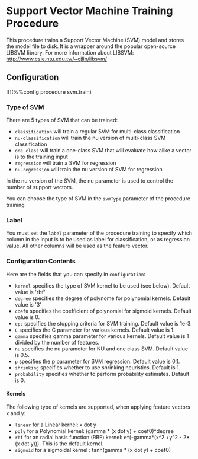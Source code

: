 # Support Vector Machine Training Procedure

This procedure trains a Support Vector Machine (SVM) model and stores the model file to disk.
It is a wrapper around the popular open-source LIBSVM library.
For more information about LIBSVM: <http://www.csie.ntu.edu.tw/~cjlin/libsvm/>

## Configuration

![](%%config procedure svm.train)

### Type of SVM

There are 5 types of SVM that can be trained:

- `classification` will train a regular SVM for multi-class classification
- `nu-classification` will train the nu version of multi-class SVM classification
- `one class` will train a one-class SVM that will evaluate how alike a vector is to the training input
- `regression` will train a SVM for regression
- `nu-regression` will train the nu version of SVM for regression

In the nu version of the SVM, the nu parameter is used to control the number of support vectors. 

You can choose the type of SVM in the `svmType` parameter of the procedure training

### Label

You must set the `label` parameter of the procedure training to specify which column in the input
is to be used as label for classification, or as regression value. All other columns will be used 
as the feature vector.

### Configuration Contents

Here are the fields that you can specify in `configuration`:

- `kernel` specifies the type of SVM kernel to be used (see below). Default value is 'rbf'
- `degree` specifies the degree of polynome for polynomial kernels. Default value is '3'
- `coef0` specifies the coefficient of polynomial for sigmoid kernels. Default value is 0.
- `eps` specifies the stopping criteria for SVM training. Default value is 1e-3.
- `C` specifies the C parameter for various kernels. Default value is 1.
- `gamma` specifies gamma parameter for various kernels. Default value is 1 divided by the number of features.
- `nu` specifies the nu parameter for NU and one class SVM. Default value is 0.5.
- `p` specifies the p parameter for SVM regression. Default value is 0.1.
- `shrinking` specifies whether to use shrinking heuristics. Default is 1.
- `probability` specifies whether to perform probability estimates. Default is 0.


#### Kernels

The following type of kernels are supported, when applying feature vectors x and y:

- `linear` for a Linear kernel: x dot y
- `poly` for a Polynomial kernel: (gamma * (x dot y) + coef0)^degree
- `rbf` for an radial basis function (RBF) kernel: e^(-gamma*(x^2 +y^2 - 2*(x dot y))). This is the default kernel.
- `sigmoid` for a sigmoidal kernel : tanh(gamma * (x dot y) + coef0)




